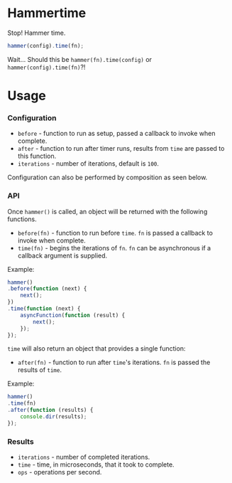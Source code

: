 # Hammertime

Stop! Hammer time.

```javascript
hammer(config).time(fn);
```

Wait... Should this be `hammer(fn).time(config)` or `hammer(config).time(fn)`?!

# Usage

### Configuration

- `before` - function to run as setup, passed a callback to invoke when complete.
- `after` - function to run after timer runs, results from `time` are passed to this function.
- `iterations` - number of iterations, default is `100`.

Configuration can also be performed by composition as seen below.

### API

Once `hammer()` is called, an object will be returned with the following functions.

- `before(fn)` - function to run before `time`. `fn` is passed a callback to invoke when complete.
- `time(fn)` - begins the iterations of `fn`. `fn` can be asynchronous if a callback argument is supplied.

Example:

```javascript
hammer()
.before(function (next) {
    next();
})
.time(function (next) {
    asyncFunction(function (result) {
        next();
    });
});
```

`time` will also return an object that provides a single function:

- `after(fn)` - function to run after `time`'s iterations. `fn` is passed the results of `time`.

Example:

```javascript
hammer()
.time(fn)
.after(function (results) {
    console.dir(results);
});
```

### Results

- `iterations` - number of completed iterations.
- `time` - time, in microseconds, that it took to complete.
- `ops` - operations per second.